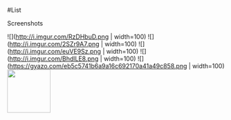 #List

Screenshots

![](http://i.imgur.com/RzDHbuD.png | width=100)
![](http://i.imgur.com/2SZr9A7.png | width=100)
![](http://i.imgur.com/euVE9Sz.png | width=100)
![](http://i.imgur.com/BhdlLE8.png | width=100)
![](https://gyazo.com/eb5c5741b6a9a16c692170a41a49c858.png | width=100)
<img src="https://camo.githubusercontent.com/33a22ab92b21af0e18877020f58f554a18daa3bd/687474703a2f2f692e696d6775722e636f6d2f4268646c4c45382e706e6725323025374325323077696474683d313030" alt="" data-canonical-src="http://i.imgur.com/BhdlLE8.png%20%7C%20width=100" width="100">